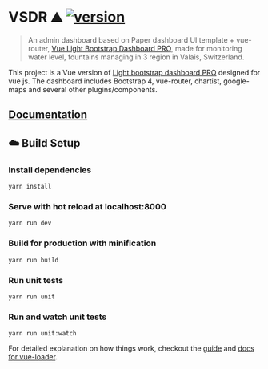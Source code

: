 # VSDR :mountain:  [![version][version-badge]][CHANGELOG]

> An admin dashboard based on Paper dashboard UI template + vue-router,  [Vue Light Bootstrap Dashboard PRO](https://github.com/creativetimofficial/vue-light-bootstrap-dashboard-pro), made for monitoring water level, fountains managing in 3 region in Valais, Switzerland.

This project is a Vue version of [Light bootstrap dashboard PRO](https://www.creative-tim.com/product/light-bootstrap-dashboard-pro)
designed for vue js. The dashboard includes Bootstrap 4, vue-router, chartist, google-maps and several other plugins/components.

## [Documentation](http://vuejs.creative-tim.com/vue-light-bootstrap-dashboard-pro/documentation)

## :cloud: Build Setup

### Install dependencies
`yarn install`
### Serve with hot reload at localhost:8000
`yarn run dev`
### Build for production with minification
`yarn run build`
### Run unit tests
`yarn run unit`
### Run and watch unit tests
`yarn run unit:watch`

For detailed explanation on how things work, checkout the [guide](http://vuejs-templates.github.io/webpack/) and [docs for vue-loader](http://vuejs.github.io/vue-loader).

[CHANGELOG]: ./CHANGELOG.md
[version-badge]: https://img.shields.io/badge/version-0.8.5-blue.svg
[license-badge]: https://img.shields.io/badge/license-MIT-blue.svg
